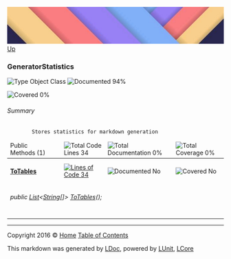 ![](../Content/LDoc-banner-small.png "")
[Up](../LDoc.md)

### GeneratorStatistics

![Type Object Class](http://b.repl.ca/v1/Type-Object%20Class-blue.png "") ![Documented 94%](http://b.repl.ca/v1/Documented-94%25-green.png "")

![Covered 0%](http://b.repl.ca/v1/Covered-0%25-red.png "")


###### Summary

            Stores statistics for markdown generation
            

<table>
<thead><tr><td>Public Methods (1)</td>
<td></td>
<td><img src="http://b.repl.ca/v1/Total%20Code%20Lines-34-blue.png" alt="Total Code Lines 34" /></td>
<td><img src="http://b.repl.ca/v1/Total%20Documentation-0%25-red.png" alt="Total Documentation 0%" /></td>
<td><img src="http://b.repl.ca/v1/Total%20Coverage-0%25-red.png" alt="Total Coverage 0%" /></td></tr></thead>
<tr><td><h4><strong><a href="GeneratorStatistics_ToTables.md" alt="">ToTables</a></strong></h4></td>
<td>   </td>
<td><a href="../Markdown/Statistics/GeneratorStatistics.cs#L88" alt=""><img src="http://b.repl.ca/v1/Lines%20of%20Code-34-blue.png" alt="Lines of Code 34" /></a></td>
<td><img src="http://b.repl.ca/v1/Documented-No-red.png" alt="Documented No" /></td>
<td><img src="http://b.repl.ca/v1/Covered-No-red.png" alt="Covered No" /></td></tr>
<tr><td colspan="5"><h6>public <a href="https://msdn.microsoft.com/en-us/library/6sh2ey19.aspx" alt="" target="_blank">List</a>&lt;<a href="https://msdn.microsoft.com/en-us/library/system.string.aspx" alt="">String</a>[]&gt; <a href="GeneratorStatistics_ToTables.md" alt="">ToTables</a>();</h6>
</td>
</tr>
<tr><td width="850px" colspan="347"></td></tr>
</table>




---

Copyright 2016 &copy; [Home](../../README.md) [Table of Contents](../../TableOfContents.md)

This markdown was generated by [LDoc](https://github.com/CodeSingularity/LDoc), powered by [LUnit](https://github.com/CodeSingularity/LUnit), [LCore](https://github.com/CodeSingularity/LCore)
